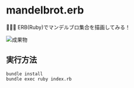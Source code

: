 # mandelbrot.erb

🥞🥞🥞 ERB(Ruby)でマンデルブロ集合を描画してみる！  

![成果物](./docs/img/fruit.gif)  

## 実行方法

```shell
bundle install
bundle exec ruby index.rb
```
